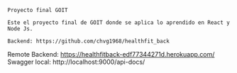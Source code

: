     Proyecto final GOIT 

    Este el proyecto final de GOIT donde se aplica lo aprendido en React y Node Js. 

    Backend: https://github.com/chvg1968/healthfit_back

   Remote Backend: https://healthfitback-edf77344271d.herokuapp.com/
   Swagger local: http://localhost:9000/api-docs/
   


